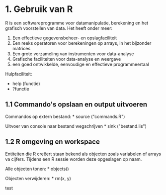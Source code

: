 # 1. Gebruik van R

R is een softwareprogramme voor datamanipulatie, berekening en het grafisch voorstellen van data. Het heeft onder meer: 

1. Een effectieve gegevensbeheer- en opslagfaciliteit
2. Een reeks operatoren voor berekeningen op arrays, in het bijzonder matrices
3. Een grote verzameling van instrumenten voor data-analyse
4. Grafische faciliteiten voor data-analyse en weergave
5. een goed ontwikkelde, eenvoudige en effectieve programmeertaal

Hulpfaciliteit: 

* help (functie)
* ?functie

## 1.1 Commando's opslaan en output uitvoeren

Commandos op extern bestand: 
	* source ("commands.R")

Uitvoer van console naar bestand wegschrijven
	* sink ("bestand.lis")

## 1.2 R omgeving en workspace

Entiteiten die R creëert staan bekend als objecten zoals variabelen of arrays va cijfers. Tijdens een R sessie worden deze opgeslagen op naam.

Alle objecten tonen:
	* objects()

Objecten verwijderen: 
	* rm(x, y)

test
